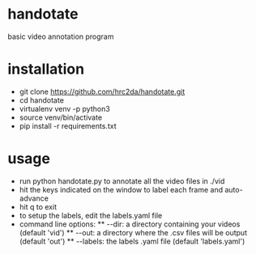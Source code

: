 # handotate
basic video annotation program

# installation

* git clone https://github.com/hrc2da/handotate.git
* cd handotate
* virtualenv venv -p python3
* source venv/bin/activate
* pip install -r requirements.txt

# usage
* run python handotate.py to annotate all the video files in ./vid
* hit the keys indicated on the window to label each frame and auto-advance
* hit q to exit
* to setup the labels, edit the labels.yaml file
* command line options:
** --dir: a directory containing your videos (default 'vid')
** --out: a directory where the .csv files will be output (default 'out')
** --labels: the labels .yaml file (default 'labels.yaml')
